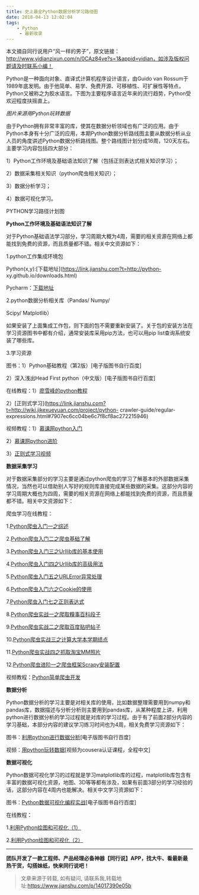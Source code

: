 ```yaml
---
title: 史上最全Python数据分析学习路径图
date: 2018-04-13 12:02:04
tags:
	- Python
	 - 最新收录
---
```

>
本文摘自同行说用户“风一样的男子”，原文链接：http://www.yidianzixun.com/n/0CAz84ve?s=1&appid=yidian，如涉及版权问题请及时联系小编！

Python是一种面向对象、直译式计算机程序设计语言，由Guido van
Rossum于1989年底发明。由于他简单、易学、免费开源、可移植性、可扩展性等特点，Python又被称之为胶水语言。下图为主要程序语言近年来的流行趋势，Python受欢迎程度扶摇直上。  

_图片来源用Python玩转数据_

由于Python拥有非常丰富的库，使其在数据分析领域也有广泛的应用。由于Python本身有十分广泛的应用，本期Python数据分析路线图主要从数据分析从业人员的角度讲述Python数据分析路线图。整个路线图计划分成16周，120天左右。主要学习内容包括四大部分：

1）Python工作环境及基础语法知识了解（包括正则表达式相关知识学习）；

2）数据采集相关知识（python爬虫相关知识）；

3）数据分析学习；

4）数据可视化学习。

PYTHON学习路径计划图

 **Python工作环境及基础语法知识了解**

对于Python基础语法学习部分，学习周期大概为4周，需要的相关资源在网络上都能找到免费的资源，而且质量都不错。相关中文资源如下：

1.python工作集成环境包

Python(x,y):[下载地址](https://link.jianshu.com?t=http://python-
xy.github.io/downloads.html)

Pycharm：[下载地址](https://link.jianshu.com?t=http://www.jetbrains.com/pycharm/download/#section=windows)

2.python数据分析相关库（Pandas/ Numpy/

Scipy/ Matplotlib）

如果安装了上面集成工作包，则下面的包不需要重新安装了。关于包的安装方法在学习资源图书中都有介绍，通常安装库采用pip方法，也可以用pip
list查询系统安装了哪些库。

3.学习资源

图书：1）Python基础教程（第2版）[电子版图书自行百度]

2）深入浅出Head First python（中文版）[电子版图书自行百度]

在线教程：1）[廖雪峰的python教程](https://link.jianshu.com?t=http://www.liaoxuefeng.com/wiki/0014316089557264a6b348958f449949df42a6d3a2e542c000)

2）[正则式学习](https://link.jianshu.com?t=http://wiki.jikexueyuan.com/project/python-
crawler-guide/regular-expressions.html#7907ec6cc04be6c7f8cf8ac272215946)

视频教程：1）[慕课网python入门](https://link.jianshu.com?t=http://www.imooc.com/learn/177)

2）[慕课网python进阶](https://link.jianshu.com?t=http://www.imooc.com/learn/317)

3）[正则式学习视频](https://link.jianshu.com?t=http://www.imooc.com/learn/550)

 **数据采集学习**

对于数据采集部分的学习主要是通过python爬虫的学习了解基本的外部数据采集情况，当然也可以借助别人写好的规则库直接完成某些数据的采集。这部分内容的学习周期大概也为四周，需要的相关资源在网络上都能找到免费的资源，而且质量都不错。相关中文资源如下：

爬虫学习在线教程：

1.[Python爬虫入门一之综述](https://link.jianshu.com?t=http://cuiqingcai.com/927.html)

2.[Python爬虫入门二之爬虫基础了解](https://link.jianshu.com?t=http://cuiqingcai.com/942.html)

3.[Python爬虫入门三之Urllib库的基本使用](https://link.jianshu.com?t=http://cuiqingcai.com/947.html)

4.[Python爬虫入门四之Urllib库的高级用法](https://link.jianshu.com?t=http://cuiqingcai.com/954.html)

5.[Python爬虫入门五之URLError异常处理](https://link.jianshu.com?t=http://cuiqingcai.com/961.html)

6.[Python爬虫入门六之Cookie的使用](https://link.jianshu.com?t=http://cuiqingcai.com/968.html)

7.[Python爬虫入门七之正则表达式](https://link.jianshu.com?t=http://cuiqingcai.com/977.html)

8.[Python爬虫实战一之爬取糗事百科段子](https://link.jianshu.com?t=http://cuiqingcai.com/990.html)

9.[Python爬虫实战二之爬取百度贴吧帖子](https://link.jianshu.com?t=http://cuiqingcai.com/993.html)

10.[Python爬虫实战三之计算大学本学期绩点](https://link.jianshu.com?t=http://cuiqingcai.com/997.html)

11.[Python爬虫实战四之抓取淘宝MM照片](https://link.jianshu.com?t=http://cuiqingcai.com/1001.html)

12.[Python爬虫进阶一之爬虫框架Scrapy安装配置](https://link.jianshu.com?t=http://cuiqingcai.com/912.html)

视频教程：[Python简单爬虫开发](https://link.jianshu.com?t=http://www.imooc.com/learn/563)

 **数据分析**

Python数据分析的学习主要是对相关库的使用，比如数据整理需要用到numpy和pandas库，数据描述与分析分析则主要用到pandas库，从某种程度上讲，利用python进行数据分析的学习过程就是对库的学习过程。由于有了前面2部分内容的学习基础，本部分内容的建议学习练习时间也为4周，相关免费学习资源如下：

图书：[利用python进行数据分析](https://link.jianshu.com?t=http://item.jd.com/11352441.html)[电子版图书自行百度]

视频：[用python玩转数据](https://link.jianshu.com?t=https://www.coursera.org/learn/hipython)[视频为cousera认证课程，全程中文]

 **数据可视化**

Python数据可视化学习的过程就是学习matplotlib库的过程，matplotlib库包含有丰富的数据可视化资源，地图、3D等等都有涉及，如果有前面3部分的学习经验的话，这部分内容在4周内也能解决。相关中文学习资源如下：

图书：[Python数据可视化编程实战](https://link.jianshu.com?t=http://item.jd.com/11676691.html)[电子版图书自行百度]

在线教程：

1.[利用Python绘图和可视化（1）](https://link.jianshu.com?t=http://www.lovedata.cn/ec/Python/2016/0118/7732.html)

2.[利用Python绘图和可视化（2）](https://link.jianshu.com?t=http://www.lovedata.cn/ec/Python/2016/0118/7733.html)

* * *

 **团队开发了一款工程师、产品经理必备神器【同行说】APP，找大牛、看最新最热干货，勾搭妹纸，快来同行说吧！**


> 文章来源于转载, 如有疑问, 请联系我,转载地址:https://www.jianshu.com/p/14017390e05b 